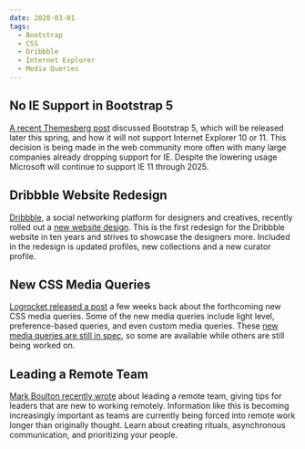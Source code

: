 ```yaml
---
date: 2020-03-01
tags:
  - Bootstrap
  - CSS
  - Dribbble
  - Internet Explorer
  - Media Queries
---
```


## No IE Support in Bootstrap 5

[A recent Themesberg post](https://themesberg.com/blog/bootstrap/bootstrap-5-ie-11-browser-support) discussed Bootstrap 5, which will be released later this spring, and how it will not support Internet Explorer 10 or 11. This decision is being made in the web community more often with many large companies already dropping support for IE. Despite the lowering usage Microsoft will continue to support IE 11 through 2025.

## Dribbble Website Redesign

[Dribbble](https://dribbble.com/), a social networking platform for designers and creatives, recently rolled out a [new website design](https://dribbble.com/stories/2020/03/16/a-brand-new-dribbble). This is the first redesign for the Dribbble website in ten years and strives to showcase the designers more. Included in the redesign is updated profiles, new collections and a new curator profile.

## New CSS Media Queries

[Logrocket released a post](https://blog.logrocket.com/new-media-queries-you-need-to-know/) a few weeks back about the forthcoming new CSS media queries. Some of the new media queries include light level, preference-based queries, and even custom media queries. These [new media queries are still in spec](https://drafts.csswg.org/mediaqueries-5/), so some are available while others are still being worked on.

## Leading a Remote Team

[Mark Boulton recently wrote](https://markboulton.co.uk/journal/found-yourself-leading-a-remote-design-team/) about leading a remote team, giving tips for leaders that are new to working remotely. Information like this is becoming increasingly important as teams are currently being forced into remote work longer than originally thought. Learn about creating rituals, asynchronous communication, and prioritizing your people.
